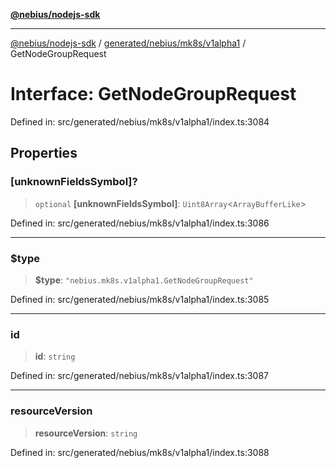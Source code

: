[**@nebius/nodejs-sdk**](../../../../../README.md)

***

[@nebius/nodejs-sdk](../../../../../README.md) / [generated/nebius/mk8s/v1alpha1](../README.md) / GetNodeGroupRequest

# Interface: GetNodeGroupRequest

Defined in: src/generated/nebius/mk8s/v1alpha1/index.ts:3084

## Properties

### \[unknownFieldsSymbol\]?

> `optional` **\[unknownFieldsSymbol\]**: `Uint8Array`\<`ArrayBufferLike`\>

Defined in: src/generated/nebius/mk8s/v1alpha1/index.ts:3086

***

### $type

> **$type**: `"nebius.mk8s.v1alpha1.GetNodeGroupRequest"`

Defined in: src/generated/nebius/mk8s/v1alpha1/index.ts:3085

***

### id

> **id**: `string`

Defined in: src/generated/nebius/mk8s/v1alpha1/index.ts:3087

***

### resourceVersion

> **resourceVersion**: `string`

Defined in: src/generated/nebius/mk8s/v1alpha1/index.ts:3088
